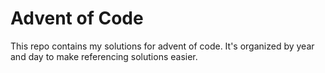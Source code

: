 # Advent of Code 

This repo contains my solutions for advent of code. It's organized by year and day to
make referencing solutions easier.
